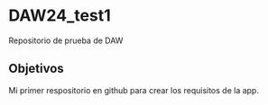 # DAW24_test1
Repositorio de prueba de DAW

## Objetivos

Mi primer respositorio en github para crear los requisitos de la app.
